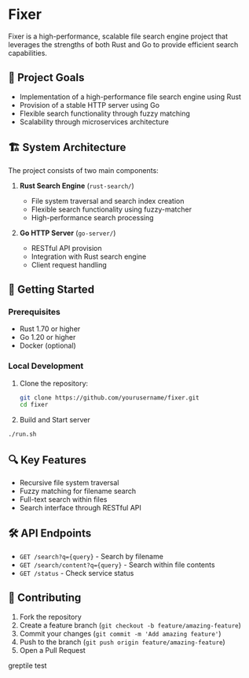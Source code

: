 # Fixer

Fixer is a high-performance, scalable file search engine project that leverages the strengths of both Rust and Go to provide efficient search capabilities.

## 🎯 Project Goals

- Implementation of a high-performance file search engine using Rust
- Provision of a stable HTTP server using Go
- Flexible search functionality through fuzzy matching
- Scalability through microservices architecture

## 🏗 System Architecture

The project consists of two main components:

1. **Rust Search Engine** (`rust-search/`)
   - File system traversal and search index creation
   - Flexible search functionality using fuzzy-matcher
   - High-performance search processing

2. **Go HTTP Server** (`go-server/`)
   - RESTful API provision
   - Integration with Rust search engine
   - Client request handling

## 🚀 Getting Started

### Prerequisites
- Rust 1.70 or higher
- Go 1.20 or higher
- Docker (optional)

### Local Development

1. Clone the repository:
   ```bash
   git clone https://github.com/yourusername/fixer.git
   cd fixer
   ```

2. Build and Start server
```bash
./run.sh
```

## 🔍 Key Features

- Recursive file system traversal
- Fuzzy matching for filename search
- Full-text search within files
- Search interface through RESTful API

## 🛠 API Endpoints

- `GET /search?q={query}` - Search by filename
- `GET /search/content?q={query}` - Search within file contents
- `GET /status` - Check service status

## 🤝 Contributing

1. Fork the repository
2. Create a feature branch (`git checkout -b feature/amazing-feature`)
3. Commit your changes (`git commit -m 'Add amazing feature'`)
4. Push to the branch (`git push origin feature/amazing-feature`)
5. Open a Pull Request

greptile test
